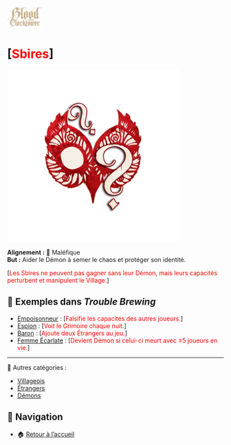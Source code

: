 <p align="left">
  <a href="/botc-fr-bambi/">
    <img src="./images/logo.png" alt="Accueil BotC FR" width="80">
  </a>
</p>

#  [<span style="color:red">Sbires</span>] 

![Sbires](./images/Generic_minion.png)  

**Alignement :** 🔴 Maléfique  
**But :** Aider le Démon à semer le chaos et protéger son identité.  

[<span style="color:red">Les Sbires ne peuvent pas gagner sans leur Démon, mais leurs capacités perturbent et manipulent le Village.</span>]   

## 📌 Exemples dans *Trouble Brewing*  
- [Empoisonneur](./trouble_brewing/empoisonneur.md) : [<span style="color:red">Falsifie les capacités des autres joueurs.</span>]    
- [Espion](./trouble_brewing/espion.md) : [<span style="color:red">Voit le Grimoire chaque nuit.</span>]    
- [Baron](./trouble_brewing/baron.md) : [<span style="color:red">Ajoute deux Étrangers au jeu.</span>]    
- [Femme Écarlate](./trouble_brewing/femme_ecarlate.md) : [<span style="color:red">Devient Démon si celui-ci meurt avec ≥5 joueurs en vie.</span>]    

---

🔗 Autres catégories :  
- [Villageois](/botc-fr-bambi/villageois.md)  
- [Étrangers](/botc-fr-bambi/etrangers.md)  
- [Démons](/botc-fr-bambi/demons.md)  

## 📂 Navigation 
- 🏠 [Retour à l’accueil](/botc-fr-bambi/)  
